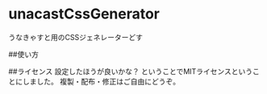 # unacastCssGenerator
うなきゃすと用のCSSジェネレーターどす

##使い方



##ライセンス
設定したほうが良いかな？
ということでMITライセンスということにしました。
複製・配布・修正はご自由にどうぞ。

